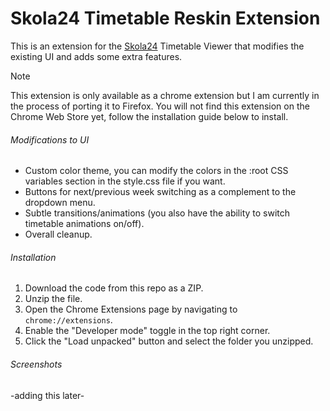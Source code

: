 # Skola24 Timetable Reskin Extension

This is an extension for the [Skola24](https://www.skola24.se/) Timetable Viewer that modifies the existing UI and adds some extra features.

> [!NOTE]
> This extension is only available as a chrome extension but I am currently in the process of porting it to Firefox. You will not find this extension on the Chrome Web Store yet, follow the installation guide below to install. 

###### Modifications to UI

- Custom color theme, you can modify the colors in the :root CSS variables section in the style.css file if you want.
- Buttons for next/previous week switching as a complement to the dropdown menu.
- Subtle transitions/animations (you also have the ability to switch timetable animations on/off).
- Overall cleanup.

###### Installation

1. Download the code from this repo as a ZIP.
2. Unzip the file.
3. Open the Chrome Extensions page by navigating to `chrome://extensions`.
4. Enable the "Developer mode" toggle in the top right corner.
5. Click the "Load unpacked" button and select the folder you unzipped.

###### Screenshots

-adding this later-
